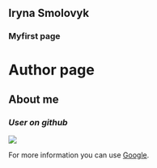 ## Iryna Smolovyk


### Myfirst page


# Author page
## **About me**
### _User on github_


![](https://images.pexels.com/photos/110854/pexels-photo-110854.jpeg?auto=compress&cs=tinysrgb&dpr=1&w=500)


For more information you can use [Google](https://www.google.com.ua/).





